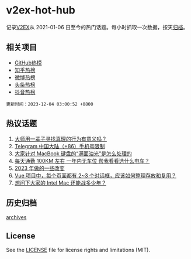 # v2ex-hot-hub

 记录[V2EX](https://www.v2ex.com/)从 2021-01-06 日至今的热门话题。每小时抓取一次数据，按天[归档](archives)。
 
 ## 相关项目

- [GitHub热榜](https://github.com/it985/github-hot-hub)
- [知乎热榜](https://github.com/it985/zhihu-hot-hub)
- [微博热榜](https://github.com/it985/weibo-hot-hub)
- [头条热榜](https://github.com/it985/toutiao-hot-hub)
- [抖音热榜](https://github.com/it985/douyin-hot-hub)


 `更新时间：2023-12-04 03:00:52 +0800`

## 热议话题

1. [大师用一辈子寻找真理的行为有意义吗？](https://www.v2ex.com/t/997241)
1. [Telegram 中国大陆（+86）手机号限制](https://www.v2ex.com/t/997237)
1. [大家针对 MacBook 键盘的“满面油光”是怎么处理的](https://www.v2ex.com/t/997206)
1. [每天通勤 100KM 左右 一年内无车位 帮我看看选什么电车？](https://www.v2ex.com/t/997261)
1. [2023 年做的一些改变](https://www.v2ex.com/t/997199)
1. [Vue 项目中，每个页面都有 2~3 个对话框，应该如何整理存放和复用？](https://www.v2ex.com/t/997210)
1. [想问下大家的 Intel Mac 还能战多少年？](https://www.v2ex.com/t/997243)

## 历史归档

[archives](archives)

## License

See the [LICENSE](LICENSE) file for license rights and limitations (MIT).

